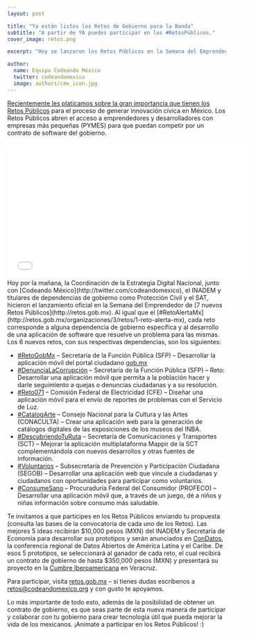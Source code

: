 ```yaml
---
layout: post

title: "Ya están listos los Retos de Gobierno para la Banda"
subtitle: "A partir de YA puedes participar en los #RetosPúblicos."
cover_image: retos.png

excerpt: "Hoy se lanzaron los Retos Públicos en la Semana del Emprendedor, por parte de la Coordinación de la Estrategia Digital Nacional en colaboración con Codeando México, el INADEM y dependencias del Gobierno Federal."

author:
  name: Equipo Codeando México
  twitter: codeandomexico
  image: authors/cmx_icon.jpg
---
```


[Recientemente les platicamos sobre la gran importancia que tienen los Retos Públicos](http://blog.codeandomexico.org/2014/08/11/retos-de-gobierno-para-la-banda/) para el proceso de generar innovación cívica en México. Los Retos Públicos abren el acceso a emprendedores y desarrolladores con empresas más pequeñas (PYMES) para que puedan competir por un contrato de software del gobierno. 

<iframe width="560" height="315" src="//www.youtube.com/embed/RFa1rgBKPXE" frameborder="0"> </iframe>
</br>
Hoy por la mañana, la Coordinación de la Estrategia Digital Nacional, junto con [Codeando México](http://twitter.com/codeandomexico), el INADEM y titulares de dependencias de gobierno como Protección Civil y el SAT, hicieron el lanzamiento oficial en la Semana del Emprendedor de [7 nuevos Retos Públicos](http://retos.gob.mx). Al igual que el [#RetoAlertaMx](http://retos.gob.mx/organizaciones/3/retos/1-reto-alerta-mx), cada reto corresponde a alguna dependencia de gobierno específica y al desarrollo de una aplicación de software que resuelve un problema para las mismas. Los 6 nuevos retos, con sus respectivas dependencias, son los siguientes:

* [#RetoGobMx](http://retos.gob.mx/retos/8-retogobmx) – Secretaría de la Función Pública (SFP) – Desarrollar la aplicación móvil del portal ciudadano [gob.mx](http://gob.mx)
* [#DenunciaLaCorrupción](http://retos.gob.mx/retos/7-denuncialacorrupcion) – Secretaría de la Función Pública (SFP) – Reto: Desarrollar una aplicación móvil que permita a la población hacer y darle seguimiento a quejas o denuncias ciudadanas y a su resolución.
* [#Reto071](http://retos.gob.mx/retos/6-reto071) – Comisión Federal de Electricidad (CFE) – Diseñar una aplicación móvil para el envío de reportes de problemas con el Servicio de Luz.
* [#CatalogArte](http://retos.gob.mx/retos/5-catalogarte) – Consejo Nacional para la Cultura y las Artes (CONACULTA) – Crear una aplicación web para la generación de catálogos digitales de las exposiciones de los museos del INBA.
* [#DescubriendoTuRuta](http://retos.gob.mx/retos/4-descubriendo-tu-ruta) – Secretaría de Comunicaciones y Transportes (SCT) – Mejorar la aplicación multiplataforma Mappir de la SCT complementándola con nuevos desarrollos y otras fuentes de información.
* [#Voluntarios](http://retos.gob.mx/retos/3-voluntarios) – Subsecretaría de Prevención y Participación Ciudadana (SEGOB) – Desarrollar una aplicación web que vincule a ciudadanas y ciudadanos con oportunidades para participar como voluntarios.
* [#ConsumeSano](http://retos.gob.mx/retos/2-pequeno-consumidor) – Procuraduría Federal del Consumidor (PROFECO) – Desarrollar una aplicación móvil que, a través de un juego, dé a niños y niñas información sobre consumo más saludable.

Te invitamos a que participes en los Retos Públicos enviando tu propuesta (consulta las bases de la convocatoria de cada uno de los Retos). Las mejores 5 ideas recibirán $10,000 pesos (MXN) del INADEM y Secretaría de Economía para desarrollar sus prototipos y serán anunciados en [ConDatos](http://condatos.org), la conferencia regional de Datos Abiertos de América Latina y el Caribe. De esos 5 prototipos, se seleccionará al ganador de cada reto, el cual recibirá un contrato de gobierno de hasta $350,000 pesos (MXN) y presentará su proyecto en la [Cumbre Iberoamericana](http://www.24cumbreiberoamericana.gob.mx) en Veracruz.

Para participar, visita [retos.gob.mx](http://retos.gob.mx) – si tienes dudas escríbenos a [retos@codeandomexico.org](mailto:retos@codeandomexico.org) y con gusto te apoyamos.

Lo más importante de todo esto, además de la posibilidad de obtener un contrato de gobierno, es que seas parte de esta nueva manera de participar y colaborar con tu gobierno para crear tecnología útil que pueda mejorar la vida de los mexicanos. ¡Anímate a participar en los Retos Públicos! :)
